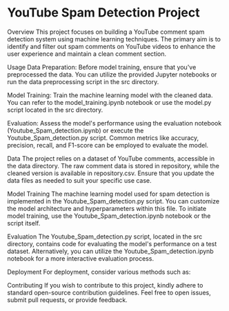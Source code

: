 # YouTube Spam Detection Project
Overview
This project focuses on building a YouTube comment spam detection system using machine learning techniques. The primary aim is to identify and filter out spam comments on YouTube videos to enhance the user experience and maintain a clean comment section.

Usage
Data Preparation: Before model training, ensure that you've preprocessed the data. You can utilize the provided Jupyter notebooks or run the data preprocessing script in the src directory.

Model Training: Train the machine learning model with the cleaned data. You can refer to the model_training.ipynb notebook or use the model.py script located in the src directory.

Evaluation: Assess the model's performance using the evaluation notebook (Youtube_Spam_detection.ipynb) or execute the Youtube_Spam_detection.py script. Common metrics like accuracy, precision, recall, and F1-score can be employed to evaluate the model.

Data
The project relies on a dataset of YouTube comments, accessible in the data directory. The raw comment data is stored in repository, while the cleaned version is available in repository.csv. Ensure that you update the data files as needed to suit your specific use case.

Model Training
The machine learning model used for spam detection is implemented in the Youtube_Spam_detection.py script. You can customize the model architecture and hyperparameters within this file. To initiate model training, use the Youtube_Spam_detection.ipynb notebook or the script itself.

Evaluation
The Youtube_Spam_detection.py script, located in the src directory, contains code for evaluating the model's performance on a test dataset. Alternatively, you can utilize the Youtube_Spam_detection.ipynb notebook for a more interactive evaluation process.

Deployment
For deployment, consider various methods such as:


Contributing
If you wish to contribute to this project, kindly adhere to standard open-source contribution guidelines. Feel free to open issues, submit pull requests, or provide feedback.

